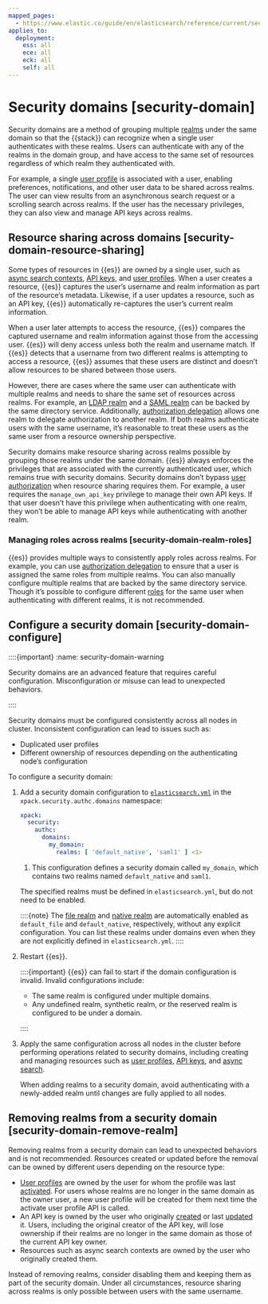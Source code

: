```yaml
---
mapped_pages:
  - https://www.elastic.co/guide/en/elasticsearch/reference/current/security-domain.html
applies_to:
  deployment:
    ess: all
    ece: all
    eck: all
    self: all
---
```


# Security domains [security-domain]

Security domains are a method of grouping multiple [realms](authentication-realms.md) under the same domain so that the {{stack}} can recognize when a single user authenticates with these realms. Users can authenticate with any of the realms in the domain group, and have access to the same set of resources regardless of which realm they authenticated with.

For example, a single [user profile](user-profiles.md) is associated with a user, enabling preferences, notifications, and other user data to be shared across realms. The user can view results from an asynchronous search request or a scrolling search across realms. If the user has the necessary privileges, they can also view and manage API keys across realms.

## Resource sharing across domains [security-domain-resource-sharing]

Some types of resources in {{es}} are owned by a single user, such as [async search contexts](https://www.elastic.co/docs/api/doc/elasticsearch/operation/operation-async-search-submit), [API keys](https://www.elastic.co/docs/api/doc/elasticsearch/operation/operation-security-create-api-key), and [user profiles](user-profiles.md). When a user creates a resource, {{es}} captures the user’s username and realm information as part of the resource’s metadata. Likewise, if a user updates a resource, such as an API key, {{es}} automatically re-captures the user’s current realm information.

When a user later attempts to access the resource, {{es}} compares the captured username and realm information against those from the accessing user. {{es}} will deny access unless both the realm and username match. If {{es}} detects that a username from two different realms is attempting to access a resource, {{es}} assumes that these users are distinct and doesn’t allow resources to be shared between those users.

However, there are cases where the same user can authenticate with multiple realms and needs to share the same set of resources across realms. For example, an [LDAP realm](ldap.md) and a [SAML realm](saml.md) can be backed by the same directory service. Additionally, [authorization delegation](authorization-delegation.md) allows one realm to delegate authorization to another realm. If both realms authenticate users with the same username, it’s reasonable to treat these users as the same user from a resource ownership perspective.

Security domains make resource sharing across realms possible by grouping those realms under the same domain. {{es}} always enforces the privileges that are associated with the currently authenticated user, which remains true with security domains. Security domains don’t bypass [user authorization](user-roles.md) when resource sharing requires them. For example, a user requires the `manage_own_api_key` privilege to manage their own API keys. If that user doesn’t have this privilege when authenticating with one realm, they won’t be able to manage API keys while authenticating with another realm.

### Managing roles across realms [security-domain-realm-roles]

{{es}} provides multiple ways to consistently apply roles across realms. For example, you can use [authorization delegation](authorization-delegation.md) to ensure that a user is assigned the same roles from multiple realms. You can also manually configure multiple realms that are backed by the same directory service. Though it’s possible to configure different [roles](user-roles.md#roles) for the same user when authenticating with different realms, it is not recommended.



## Configure a security domain [security-domain-configure]

::::{important}
:name: security-domain-warning

Security domains are an advanced feature that requires careful configuration. Misconfiguration or misuse can lead to unexpected behaviors.

::::


Security domains must be configured consistently across all nodes in cluster. Inconsistent configuration can lead to issues such as:

* Duplicated user profiles
* Different ownership of resources depending on the authenticating node’s configuration

To configure a security domain:

1. Add a security domain configuration to [`elasticsearch.yml`](/deploy-manage/stack-settings.md) in the `xpack.security.authc.domains` namespace:

    ```yaml
    xpack:
      security:
        authc:
          domains:
            my_domain:
              realms: [ 'default_native', 'saml1' ] <1>
    ```

    1. This configuration defines a security domain called `my_domain`, which contains two realms named `default_native` and `saml1`.


    The specified realms must be defined in `elasticsearch.yml`, but do not need to be enabled.

    ::::{note}
    The [file realm](file-based.md) and [native realm](native.md) are automatically enabled as `default_file` and `default_native`, respectively, without any explicit configuration. You can list these realms under domains even when they are not explicitly defined in `elasticsearch.yml`.
    ::::

2. Restart {{es}}.

    ::::{important}
    {{es}} can fail to start if the domain configuration is invalid. Invalid configurations include:

    * The same realm is configured under multiple domains.
    * Any undefined realm, synthetic realm, or the reserved realm is configured to be under a domain.

    ::::

3. Apply the same configuration across all nodes in the cluster before performing operations related to security domains, including creating and managing resources such as [user profiles](user-profiles.md), [API keys](https://www.elastic.co/docs/api/doc/elasticsearch/operation/operation-security-create-api-key), and [async search](https://www.elastic.co/docs/api/doc/elasticsearch/operation/operation-async-search-submit).

    When adding realms to a security domain, avoid authenticating with a newly-added realm until changes are fully applied to all nodes.



## Removing realms from a security domain [security-domain-remove-realm]

Removing realms from a security domain can lead to unexpected behaviors and is not recommended. Resources created or updated before the removal can be owned by different users depending on the resource type:

* [User profiles](user-profiles.md) are owned by the user for whom the profile was last [activated](https://www.elastic.co/docs/api/doc/elasticsearch/operation/operation-security-activate-user-profile). For users whose realms are no longer in the same domain as the owner user, a new user profile will be created for them next time the activate user profile API is called.
* An API key is owned by the user who originally [created](https://www.elastic.co/docs/api/doc/elasticsearch/operation/operation-security-create-api-key) or last [updated](https://www.elastic.co/docs/api/doc/elasticsearch/operation/operation-security-update-api-key) it. Users, including the original creator of the API key, will lose ownership if their realms are no longer in the same domain as those of the current API key owner.
* Resources such as async search contexts are owned by the user who originally created them.

Instead of removing realms, consider disabling them and keeping them as part of the security domain. Under all circumstances, resource sharing across realms is only possible between users with the same username.


